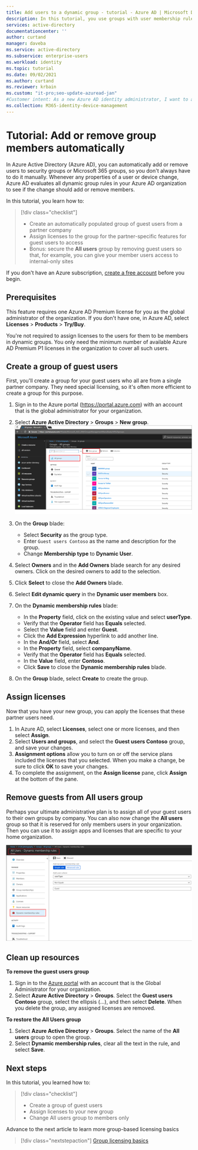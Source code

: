 ```yaml
---
title: Add users to a dynamic group - tutorial - Azure AD | Microsoft Docs
description: In this tutorial, you use groups with user membership rules to add or remove users automatically
services: active-directory
documentationcenter: ''
author: curtand
manager: daveba
ms.service: active-directory
ms.subservice: enterprise-users
ms.workload: identity
ms.topic: tutorial
ms.date: 09/02/2021
ms.author: curtand
ms.reviewer: krbain
ms.custom: "it-pro;seo-update-azuread-jan"
#Customer intent: As a new Azure AD identity administrator, I want to automatically add or remove users, so I don't have to manually do it."
ms.collection: M365-identity-device-management
---
```


# Tutorial: Add or remove group members automatically

In Azure Active Directory (Azure AD), you can automatically add or remove users to security groups or Microsoft 365 groups, so you don't always have to do it manually. Whenever any properties of a user or device change, Azure AD evaluates all dynamic group rules in your Azure AD organization to see if the change should add or remove members.

In this tutorial, you learn how to:
> [!div class="checklist"]
> * Create an automatically populated group of guest users from a partner company
> * Assign licenses to the group for the partner-specific features for guest users to access
> * Bonus: secure the **All users** group by removing guest users so that, for example, you can give your member users access to internal-only sites

If you don't have an Azure subscription, [create a free account](https://azure.microsoft.com/free/) before you begin.

## Prerequisites

This feature requires one Azure AD Premium license for you as the global administrator of the organization. If you don't have one, in Azure AD, select **Licenses** > **Products** > **Try/Buy**.

You're not required to assign licenses to the users for them to be members in dynamic groups. You only need the minimum number of available Azure AD Premium P1 licenses in the organization to cover all such users. 

## Create a group of guest users

First, you'll create a group for your guest users who all are from a single partner company. They need special licensing, so it's often more efficient to create a group for this purpose.

1. Sign in to the Azure portal (https://portal.azure.com) with an account that is the global administrator for your organization.
2. Select **Azure Active Directory** > **Groups** > **New group**.
   ![select command to start a new group](./media/groups-dynamic-tutorial/new-group.png)
3. On the **Group** blade:
  
   * Select **Security** as the group type.
   * Enter `Guest users Contoso` as the name and description for the group.
   * Change **Membership type** to **Dynamic User**.
   
4. Select **Owners** and in the **Add Owners** blade search for any desired owners. Click on the desired owners to add to the selection.
5. Click **Select** to close the **Add Owners** blade.  
6. Select **Edit dynamic query** in the **Dynamic user members** box.
7. On the **Dynamic membership rules** blade:

   * In the **Property** field, click on the existing value and select **userType**. 
   * Verify that the **Operator** field has **Equals** selected.  
   * Select the **Value** field and enter **Guest**. 
   * Click the **Add Expression** hyperlink to add another line.
   * In the **And/Or** field, select **And**.
   * In the **Property** field, select **companyName**.
   * Verify that the **Operator** field has **Equals** selected.
   * In the **Value** field, enter **Contoso**.
   * Click **Save** to close the **Dynamic membership rules** blade.
   
8. On the **Group** blade, select **Create** to create the group.

## Assign licenses

Now that you have your new group, you can apply the licenses that these partner users need.

1. In Azure AD, select **Licenses**, select one or more licenses, and then select **Assign**.
2. Select **Users and groups**, and select the **Guest users Contoso** group, and save your changes.
3. **Assignment options** allow you to turn on or off the service plans included the licenses that you selected. When you make a change, be sure to click **OK** to save your changes.
4. To complete the assignment, on the **Assign license** pane, click **Assign** at the bottom of the pane.

## Remove guests from All users group

Perhaps your ultimate administrative plan is to assign all of your guest users to their own groups by company. You can also now change the **All users** group so that it is reserved for only members users in your organization. Then you can use it to assign apps and licenses that are specific to your home organization.

   ![Change All users group to members only](./media/groups-dynamic-tutorial/all-users-edit.png)

## Clean up resources

**To remove the guest users group**

1. Sign in to the [Azure portal](https://portal.azure.com) with an account that is the Global Administrator for your organization.
2. Select **Azure Active Directory** > **Groups**. Select the **Guest users Contoso** group, select the ellipsis (...), and then select **Delete**. When you delete the group, any assigned licenses are removed.

**To restore the All Users group**
1. Select **Azure Active Directory** > **Groups**. Select the name of the **All users** group to open the group.
1. Select **Dynamic membership rules**, clear all the text in the rule, and select **Save**.

## Next steps

In this tutorial, you learned how to:
> [!div class="checklist"]
> * Create a group of guest users
> * Assign licenses to your new group
> * Change All users group to members only

Advance to the next article to learn more group-based licensing basics
> [!div class="nextstepaction"]
> [Group licensing basics](../fundamentals/active-directory-licensing-whatis-azure-portal.md)



